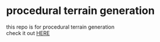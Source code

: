 # procedural terrain generation
this repo is for procedural terrain generation <br />
check it out [HERE](https://ayushmantripathy.github.io/procedural_terrain_generation/)
